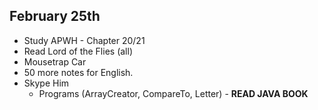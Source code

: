 ## February 25th

- Study APWH - Chapter 20/21
- Read Lord of the Flies (all)
- Mousetrap Car
- 50 more notes for English. 
- Skype Him 
	- Programs (ArrayCreator, CompareTo, Letter) - **READ JAVA BOOK**

